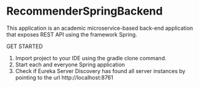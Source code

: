 # RecommenderSpringBackend
This application is an academic microservice-based back-end application that exposes REST API using the framework Spring.

GET STARTED

1) Import project to your IDE using the gradle clone command.
2) Start each and everyone Spring application 
3) Check if Eureka Server Discovery has found all server instances by pointing to the url http://localhost:8761
